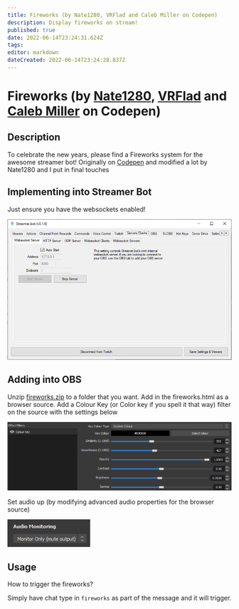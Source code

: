 ```yaml
---
title: Fireworks (by Nate1280, VRFlad and Caleb Miller on Codepen)
description: Display fireworks on stream!
published: true
date: 2022-06-14T23:24:31.624Z
tags: 
editor: markdown
dateCreated: 2022-06-14T23:24:28.837Z
---
```


# Fireworks (by [Nate1280](https://www.twitch.tv/nate1280), [VRFlad](https://www.twitch.tv/vrflad) and [Caleb Miller](https://codepen.io/MillerTime) on Codepen)

## Description

To celebrate the new years, please find a Fireworks system for the awesome streamer bot!
Originally on [Codepen](https://codepen.io/MillerTime/pen/XgpNwb) and modified a lot by Nate1280 and I put in final touches

## Implementing into Streamer Bot

Just ensure you have the websockets enabled!

![fireworks-websocket.png](fireworks/images/fireworks-websocket.png)

## Adding into OBS

Unzip [fireworks.zip](/fireworks/files/fireworks.zip) to a folder that you want.
Add in the fireworks.html as a browser source.
Add a Colour Key (or Color key if you spell it that way) filter on the source with the settings below

![fireworks-obscolorkey.png](fireworks/images/fireworks-obscolorkey.png)

Set audio up (by modifying advanced audio properties for the browser source)

![fireworks-audio.png](fireworks/images/fireworks-audio.png)

## Usage

How to trigger the fireworks?

Simply have chat type in ``fireworks`` as part of the message and it will trigger.
